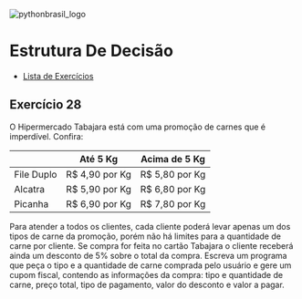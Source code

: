 ![pythonbrasil_logo](https://github.com/MatheusLPolidoro/python_brasil/assets/89528428/7c43d52a-bf1a-4add-9b72-72962962a3f9)

# Estrutura De Decisão 
- [Lista de Exercícios](https://github.com/MatheusLPolidoro/python_brasil)

## Exercício 28

O Hipermercado Tabajara está com uma promoção de carnes que é imperdível. Confira:


|               |       Até 5 Kg|           Acima de 5 Kg|
|---------------|---------------|------------------------|
|File Duplo     | R$ 4,90 por Kg|          R$ 5,80 por Kg|
|Alcatra        | R$ 5,90 por Kg|          R$ 6,80 por Kg|
|Picanha        | R$ 6,90 por Kg|          R$ 7,80 por Kg|

Para atender a todos os clientes, cada cliente poderá levar apenas um dos tipos de carne da promoção, porém não há limites para a quantidade de carne por cliente. Se compra for feita no cartão Tabajara o cliente receberá ainda um desconto de 5% sobre o total da compra. Escreva um programa que peça o tipo e a quantidade de carne comprada pelo usuário e gere um cupom fiscal, contendo as informações da compra: tipo e quantidade de carne, preço total, tipo de pagamento, valor do desconto e valor a pagar.